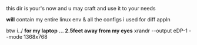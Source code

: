 this dir is  your's now and u may craft and use it to your needs

**will** contain my entire linux env & all the configs i used for diff appln


btw i../
**for my laptop ... 2.5feet away from my eyes**
xrandr --output eDP-1 --mode 1368x768 
